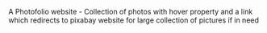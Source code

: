 A Photofolio website - Collection of photos with hover property and a link which redirects to pixabay website for large collection of pictures if in need
